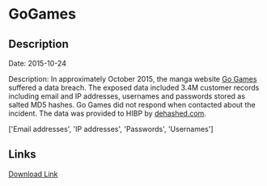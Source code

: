 # GoGames

## Description

Date: 2015-10-24

Description:
In approximately October 2015, the manga website <a href="http://gogames.me" target="_blank" rel="noopener">Go Games</a> suffered a data breach. The exposed data included 3.4M customer records including email and IP addresses, usernames and passwords stored as salted MD5 hashes. Go Games did not respond when contacted about the incident. The data was provided to HIBP by <a href="https://dehashed.com/" target="_blank" rel="noopener">dehashed.com</a>.


['Email addresses', 'IP addresses', 'Passwords', 'Usernames']

## Links

[Download Link](https://link-to.net/1229997/494.9178100577858/dynamic/?r=aHR0cHM6Ly93d3cubWVkaWFmaXJlLmNvbS92aWV3LzJ2Qzh3VW1YMzhzUGJEVC9nb2dhbWVzLm1lL2ZpbGU=)